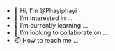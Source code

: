 - 👋 Hi, I’m @Phayiphayi
- 👀 I’m interested in ...
- 🌱 I’m currently learning ...
- 💞️ I’m looking to collaborate on ...
- 📫 How to reach me ...

<!---
Phayiphayi/Phayiphayi is a ✨ special ✨ repository because its `README.md` (this file) appears on your GitHub profile.
You can click the Preview link to take a look at your changes.
--->
